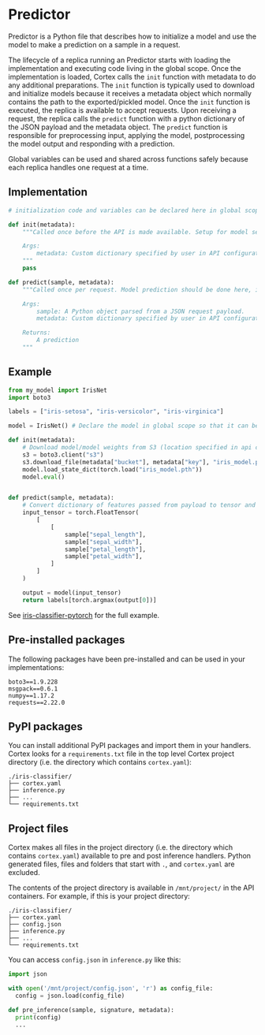 # Predictor

Predictor is a Python file that describes how to initialize a model and use the model to make a prediction on a sample in a request.

The lifecycle of a replica running an Predictor starts with loading the implementation and executing code living in the global scope. Once the implementation is loaded, Cortex calls the `init` function with metadata to do any additional preparations. The `init` function is typically used to download and initialize models because it receives a metadata object which normally contains the path to the exported/pickled model. Once the `init` function is executed, the replica is available to accept requests. Upon receiving a request, the replica calls the `predict` function with a python dictionary of the JSON payload and the metadata object. The `predict` function is responsible for preprocessing input, applying the model, postprocessing the model output and responding with a prediction.

Global variables can be used and shared across functions safely because each replica handles one request at a time.

## Implementation

```python
# initialization code and variables can be declared here in global scope

def init(metadata):
    """Called once before the API is made available. Setup for model serving such as initializing the model or downloading vocabulary can be done here. Optional.

    Args:
        metadata: Custom dictionary specified by user in API configuration.
    """
    pass

def predict(sample, metadata):
    """Called once per request. Model prediction should be done here, including any preprocessing of the request payload and postprocessing of the model output. Required.

    Args:
        sample: A Python object parsed from a JSON request payload.
        metadata: Custom dictionary specified by user in API configuration.

    Returns:
        A prediction
    """
```

## Example

```python
from my_model import IrisNet
import boto3

labels = ["iris-setosa", "iris-versicolor", "iris-virginica"]

model = IrisNet() # Declare the model in global scope so that it can be used in init and predict functions

def init(metadata):
    # Download model/model weights from S3 (location specified in api configuration metadata) and initialize your model.
    s3 = boto3.client("s3")
    s3.download_file(metadata["bucket"], metadata["key"], "iris_model.pth")
    model.load_state_dict(torch.load("iris_model.pth"))
    model.eval()


def predict(sample, metadata):
    # Convert dictionary of features passed from payload to tensor and pass it in to your model. Convert the model output to a label.
    input_tensor = torch.FloatTensor(
        [
            [
                sample["sepal_length"],
                sample["sepal_width"],
                sample["petal_length"],
                sample["petal_width"],
            ]
        ]
    )

    output = model(input_tensor)
    return labels[torch.argmax(output[0])]
```

<!-- CORTEX_VERSION_MINOR -->
See [iris-classifier-pytorch](https://github.com/cortexlabs/cortex/blob/master/examples/iris-classifier-pytorch) for the full example.


## Pre-installed packages

The following packages have been pre-installed and can be used in your implementations:

```text
boto3==1.9.228
msgpack==0.6.1
numpy==1.17.2
requests==2.22.0
```

## PyPI packages

You can install additional PyPI packages and import them in your handlers. Cortex looks for a `requirements.txt` file in the top level Cortex project directory (i.e. the directory which contains `cortex.yaml`):

```text
./iris-classifier/
├── cortex.yaml
├── inference.py
├── ...
└── requirements.txt
```

## Project files

Cortex makes all files in the project directory (i.e. the directory which contains `cortex.yaml`) available to pre and post inference handlers. Python generated files, files and folders that start with `.`, and `cortex.yaml` are excluded.

The contents of the project directory is available in `/mnt/project/` in the API containers. For example, if this is your project directory:

```text
./iris-classifier/
├── cortex.yaml
├── config.json
├── inference.py
├── ...
└── requirements.txt
```

You can access `config.json` in `inference.py` like this:

```python
import json

with open('/mnt/project/config.json', 'r') as config_file:
  config = json.load(config_file)

def pre_inference(sample, signature, metadata):
  print(config)
  ...
```
